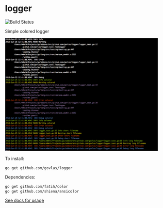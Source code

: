# logger

[![Build Status](https://travis-ci.org/govlas/logger.svg?branch=master)](https://travis-ci.org/govlas/logger)

Simple colored logger

![logger](screenshot.png)

To install:

    go get github.com/govlas/logger


Dependencies:

	go get github.com/fatih/color
	go get github.com/shiena/ansicolor

[See docs for usage](https://godoc.org/github.com/govlas/logger)

